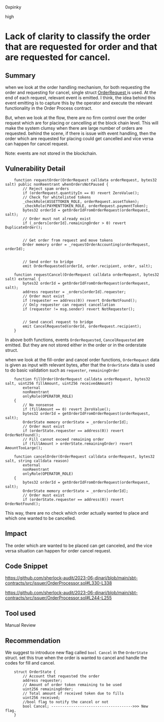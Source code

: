 0xpinky

high

# Lack of clarity to classify the order that are requested for order and that are requested for cancel.

## Summary

when we look at the order handling mechanism, for both requesting the order and requesting for cancel, single struct [OrderRequest ](https://github.com/sherlock-audit/2023-06-dinari/blob/main/sbt-contracts/src/issuer/OrderProcessor.sol#L47-L58) is used. At the end of each request, relevant event is emitted. I think, the idea behind this event emitting is to capture this by the operator and execute the relevant functionality in the Order Process contract.

But, when we look at the flow, there are no firm control over the order request which are for placing or cancelling at the block chain level.
This will make the system clumsy when there are large number of orders are requested. behind the scene, if there is issue with event handling, then the order which are requested for placing could get cancelled and vice versa can happen for cancel request.

Note: events are not stored in the blockchain.  

## Vulnerability Detail

```solidity
    function requestOrder(OrderRequest calldata orderRequest, bytes32 salt) public nonReentrant whenOrdersNotPaused {
        // Reject spam orders
        if (orderRequest.quantityIn == 0) revert ZeroValue();
        // Check for whitelisted tokens
        _checkRole(ASSETTOKEN_ROLE, orderRequest.assetToken);
        _checkRole(PAYMENTTOKEN_ROLE, orderRequest.paymentToken);
        bytes32 orderId = getOrderIdFromOrderRequest(orderRequest, salt);
        // Order must not already exist
        if (_orders[orderId].remainingOrder > 0) revert DuplicateOrder();


        // Get order from request and move tokens
        Order memory order = _requestOrderAccounting(orderRequest, orderId);


        // Send order to bridge
        emit OrderRequested(orderId, order.recipient, order, salt);

```

```solidity
    function requestCancel(OrderRequest calldata orderRequest, bytes32 salt) external {
        bytes32 orderId = getOrderIdFromOrderRequest(orderRequest, salt);
        address requester = _orders[orderId].requester;
        // Order must exist
        if (requester == address(0)) revert OrderNotFound();
        // Only requester can request cancellation
        if (requester != msg.sender) revert NotRequester();


        // Send cancel request to bridge
        emit CancelRequested(orderId, orderRequest.recipient);
    }
```

In above both functions, events `OrderRequested`, `CancelRequested` are emitted. But they are not stored either in the order or in the orderstate struct.

when we look at the fill-order and cancel order functions, `OrderRequest`  data is given as input with relevant bytes, after that the `OrderState` data is used to do basic validation such as `requester`, `remainingOrder`

```solidity
    function fillOrder(OrderRequest calldata orderRequest, bytes32 salt, uint256 fillAmount, uint256 receivedAmount)
        external
        nonReentrant
        onlyRole(OPERATOR_ROLE)
    {
        // No nonsense
        if (fillAmount == 0) revert ZeroValue();
        bytes32 orderId = getOrderIdFromOrderRequest(orderRequest, salt);
        OrderState memory orderState = _orders[orderId];
        // Order must exist
        if (orderState.requester == address(0)) revert OrderNotFound();
        // Fill cannot exceed remaining order
        if (fillAmount > orderState.remainingOrder) revert AmountTooLarge();
```

```solidity
    function cancelOrder(OrderRequest calldata orderRequest, bytes32 salt, string calldata reason)
        external
        nonReentrant
        onlyRole(OPERATOR_ROLE)
    {
        bytes32 orderId = getOrderIdFromOrderRequest(orderRequest, salt);
        OrderState memory orderState = _orders[orderId];
        // Order must exist
        if (orderState.requester == address(0)) revert OrderNotFound();

```

This way, there are no check which order actually wanted to place and which one wanted to be cancelled.

## Impact

The order which are wanted to be placed can get canceled, and the vice versa situation can happen for order cancel request.

## Code Snippet

https://github.com/sherlock-audit/2023-06-dinari/blob/main/sbt-contracts/src/issuer/OrderProcessor.sol#L330-L338

https://github.com/sherlock-audit/2023-06-dinari/blob/main/sbt-contracts/src/issuer/OrderProcessor.sol#L244-L255

## Tool used

Manual Review

## Recommendation

We suggest to introduce new flag called `bool Cancel` in the `OrderState` struct. set this true when the order is wanted to cancel and handle the codes for fill and cancel. 

```solidity
    struct OrderState {
        // Account that requested the order
        address requester;
        // Amount of order token remaining to be used
        uint256 remainingOrder;
        // Total amount of received token due to fills
        uint256 received;
        //bool flag to notify the cancel or not
        bool Cancel; ------------------------------------->>> New flag.
    }
```
